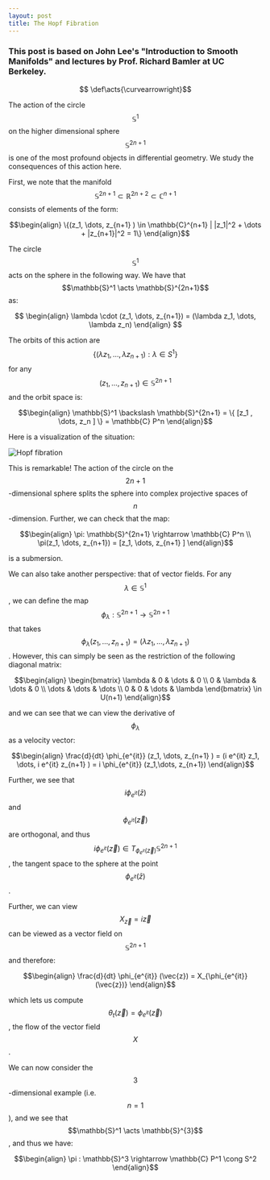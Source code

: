 ```yaml
---
layout: post
title: The Hopf Fibration
---
```




### This post is based on John Lee's "Introduction to Smooth Manifolds" and lectures by Prof. Richard Bamler at UC Berkeley. 

$$  \def\acts{\curvearrowright}$$

The action of the circle $$\mathbb{S}^1$$ on the higher dimensional sphere $$\mathbb{S}^{2n+1}$$ is one of the most profound objects in differential geometry. We study the consequences of this action here.

First, we note that the manifold $$\mathbb{S}^{2n+1} \subset \mathbb{R}^{2n+2} \subset \mathbb{C}^{n+1}$$ consists of elements of the form: 

$$\begin{align} \{(z_1, \dots, z_{n+1} ) \in \mathbb{C}^{n+1} | |z_1|^2 + \dots + |z_{n+1}|^2 = 1\} \end{align}$$

The circle $$\mathbb{S}^1$$ acts on the sphere in the following way. We have that $$\mathbb{S}^1 \acts \mathbb{S}^{2n+1}$$ as: 

$$ \begin{align}
\lambda \cdot (z_1, \dots, z_{n+1}) = (\lambda z_1, \dots, \lambda z_n)
\end{align} $$

The orbits of this action are $$ \{ ( \lambda z_1, \dots, \lambda z_{n+1}) : \lambda \in S^1 \} $$ for any $$(z_1, \dots, z_{n+1} ) \in \mathbb{S}^{2n+1}$$ and the orbit space is: 

$$\begin{align}
\mathbb{S}^1 \backslash \mathbb{S}^{2n+1} = \{ [z_1 , \dots, z_n ] \} = \mathbb{C} P^n
\end{align}$$

Here is a visualization of the situation:

![Hopf fibration](/images/hopf1.jpf)


This is remarkable! The action of the circle on the $$2n+1$$-dimensional sphere splits the sphere into complex projective spaces of $$n$$-dimension. Further, we can check that the map: 

$$\begin{align}
\pi: \mathbb{S}^{2n+1} \rightarrow \mathbb{C} P^n \\ 
\pi(z_1, \dots, z_{n+1})  = [z_1, \dots, z_{n+1} ]
\end{align}$$

is a submersion. 

We can also take another perspective: that of vector fields. For any $$\lambda \in \mathbb{S}^1$$, we can define the map $$\phi_{\lambda} : \mathbb{S}^{2n+1} \rightarrow \mathbb{S}^{2n+1}$$ that takes $$\phi_{\lambda}(z_1,\dots, z_{n+1} ) = (\lambda z_1, \dots,\lambda z_{n+1} )$$. However, this can simply be seen as the restriction of the following diagonal matrix: 

$$\begin{align}
\begin{bmatrix}
\lambda & 0 & \dots & 0 \\ 0 & \lambda & \dots & 0 \\ \dots & \dots & \dots \\ 0 & 0 & \dots & \lambda 
\end{bmatrix} \in U(n+1)
\end{align}$$

and we can see that we can view the derivative of $$\phi_{\lambda}$$ as a velocity vector: 

$$\begin{align}
\frac{d}{dt} \phi_{e^{it}} (z_1, \dots, z_{n+1} ) = (i e^{it} z_1, \dots, i e^{it} z_{n+1} ) = i \phi_{e^{it}} (z_1,\dots, z_{n+1}) 
\end{align}$$

Further, we see that $$i \phi_{e^{it}} (\bar{z})$$ and $$\phi_{e^{it}} (\vec{z})$$ are orthogonal, and thus $$i \phi_{e^{it}} (\vec{z}) \in T_{\phi_{e^{it}}(\vec{z})}\mathbb{S}^{2n+1}$$, the tangent space to the sphere at the point $$\phi_{e^{it}}(\bar{z})$$.

Further, we can view $$X_{\vec{z}} = i \vec{z}$$ can be viewed as a vector field on $$\mathbb{S}^{2n+1}$$ and therefore: 

$$\begin{align}
\frac{d}{dt} \phi_{e^{it}} (\vec{z}) = X_{\phi_{e^{it}}(\vec{z})}
\end{align}$$

which lets us compute $$\theta_{t}(\vec{z}) = \phi_{e^{it}} (\vec{z})$$, the flow of the vector field $$X$$. 

We can now consider the $$3$$-dimensional example (i.e. $$n = 1$$), and we see that $$\mathbb{S}^1 \acts \mathbb{S}^{3}$$, and thus we have:

$$\begin{align}
\pi : \mathbb{S}^3 \rightarrow \mathbb{C} P^1 \cong S^2 
\end{align}$$
